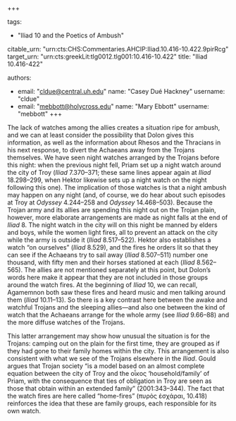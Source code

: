 +++

tags:
- "Iliad 10 and the Poetics of Ambush"

citable_urn: "urn:cts:CHS:Commentaries.AHCIP:Iliad.10.416-10.422.9pirRcg"
target_urn: "urn:cts:greekLit:tlg0012.tlg001:10.416-10.422"
title: "Iliad 10.416-422"

authors:
- email: "cldue@central.uh.edu"
  name: "Casey Dué Hackney"
  username: "cldue"
- email: "mebbott@holycross.edu"
  name: "Mary Ebbott"
  username: "mebbott"
+++

<p>The lack of watches among the allies creates a situation ripe for ambush, and we can at least consider the possibility that Dolon gives this information, as well as the information about Rhesos and the Thracians in his next response, to divert the Achaeans away from the Trojans themselves. We have seen night watches arranged by the Trojans before this night: when the previous night fell, Priam set up a night watch around the city of Troy (<em>Iliad</em> 7.370–371; these same lines appear again at <em>Iliad</em> 18.298–299, when Hektor likewise sets up a night watch on the night following this one). The implication of those watches is that a night ambush may happen on any night (and, of course, we do hear about such episodes at Troy at <em>Odyssey</em> 4.244–258 and <em>Odyssey</em> 14.468–503). Because the Trojan army and its allies are spending this night out on the Trojan plain, however, more elaborate arrangements are made as night falls at the end of <em>Iliad</em> 8. The night watch in the city will on this night be manned by elders and boys, while the women light fires, all to prevent an attack on the city while the army is outside it (<em>Iliad</em> 8.517–522). Hektor also establishes a watch “on ourselves” (<em>Iliad</em> 8.529), and the fires he orders lit so that they can see if the Achaeans try to sail away (<em>Iliad</em> 8.507–511) number one thousand, with fifty men and their horses stationed at each (<em>Iliad</em> 8.562–565). The allies are not mentioned separately at this point, but Dolon’s words here make it appear that they are not included in those groups around the watch fires. At the beginning of <em>Iliad</em> 10, we can recall, Agamemnon both saw these fires and heard music and men talking around them (<em>Iliad</em> 10.11–13). So there is a key contrast here between the awake and watchful Trojans and the sleeping allies—and also one between the kind of watch that the Achaeans arrange for the whole army (see <em>Iliad</em> 9.66–88) and the more diffuse watches of the Trojans.</p><p>This latter arrangement may show how unusual the situation is for the Trojans: camping out on the plain for the first time, they are grouped as if they had gone to their family homes within the city. This arrangement is also consistent with what we see of the Trojans elsewhere in the <em>Iliad</em>. Gould argues that Trojan society “is a model based on an almost complete equation between the city of Troy and the οἶκος ‘household/family’ of Priam, with the consequence that ties of obligation in Troy are seen as those that obtain within an extended family” (2001:343–344). The fact that the watch fires are here called “home-fires” (πυρὸς ἐσχάραι, 10.418) reinforces the idea that these are family groups, each responsible for its own watch.</p>